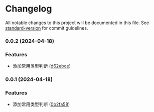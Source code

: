 # Changelog

All notable changes to this project will be documented in this file. See [standard-version](https://github.com/conventional-changelog/standard-version) for commit guidelines.

### 0.0.2 (2024-04-18)


### Features

* 添加常用类型判断 ([d62ebce](https://github.com/renzp94/utils/commit/d62ebcece1b4e82ffd277c44616066f603cb8902))

### 0.0.1 (2024-04-18)


### Features

* 添加常用类型判断 ([0b2fa58](https://github.com/renzp94/utils/commit/0b2fa58649a90ead75f672defac31301f621dbf8))

